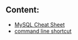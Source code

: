 
## Content:
 - [MySQL Cheat Sheet](https://github.com/opiran-club/cheat-sheet/blob/main/mysql/mysql.md)
 - [command line shortcut](https://github.com/opiran-club/cheat-sheet/blob/main/linux-shortcut/shortcut.md)
